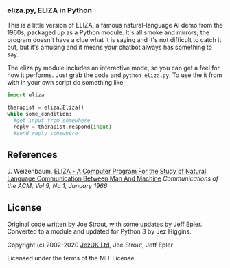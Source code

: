 ### eliza.py, ELIZA in Python

This is a little version of ELIZA, a famous natural-language AI demo from the 1960s,
packaged up as a Python module.  It's all smoke and mirrors; the program doesn't
have a clue what it is saying and it's not difficult to catch it out, but it's amusing
and it means your chatbot always has something to say.

The eliza.py module includes an interactive mode, so you can get a feel for how it performs. Just grab the code
and `python eliza.py`.  To use the it from with in your own script do something like

``` python
import eliza

therapist = eliza.Eliza()
while some_condition:
  #get input from somewhere
  reply = therapist.respond(input)
  #send reply somewhere
```

## References
J. Weizenbaum, [ELIZA - A Computer Program For the Study of Natural Language Communication Between Man And Machine](http://www.cse.buffalo.edu/~rapaport/572/S02/weizenbaum.eliza.1966.pdf) _Communications of the ACM, Vol 9, No 1, January 1966_

## License

Original code written by Joe Strout, with some updates by Jeff Epler.  Converted to a module and updated for Python 3 by Jez Higgins.

Copyright (c) 2002-2020 [JezUK Ltd](http://www.jezuk.co.uk), Joe Strout, Jeff Epler

Licensed under the terms of the MIT License.
